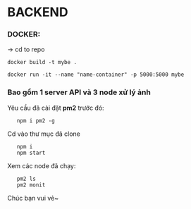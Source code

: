 # BACKEND

### DOCKER:
-> cd to repo
```
docker build -t mybe .

docker run -it --name "name-container" -p 5000:5000 mybe
```

### Bao gồm 1 server API và 3 node xử lý ảnh 
Yêu cầu đã cài đặt **pm2** trước đó:
```
   npm i pm2 -g
```
Cd vào thư mục đã clone
```
   npm i
   npm start
```
Xem các node đã chạy:
```
   pm2 ls
   pm2 monit
```
Chúc bạn vui vẻ~
